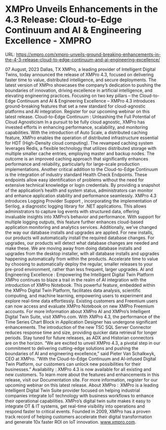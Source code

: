 # XMPro Unveils Enhancements in the 4.3 Release: Cloud-to-Edge Continuum and AI & Engineering Excellence - XMPRO

URL: https://xmpro.com/xmpro-unveils-ground-breaking-enhancements-in-the-4-3-release-cloud-to-edge-continuum-and-ai-engineering-excellence/

07 August, 2023 Dallas, TX
XMPro, a leading provider of Intelligent Digital Twins, today announced the release of XMPro 4.3, focused on delivering faster time to value, distributed intelligence, and secure deployments. The latest version of XMPro showcases the company’s dedication to pushing the boundaries of innovation, driving excellence in artificial intelligence, and elevating engineering practices.
Focusing on two key pillars – the Cloud-to-Edge Continuum and AI & Engineering Excellence – XMPro 4.3 introduces ground-breaking features that set a new standard for cloud-agnostic platforms and AI integration.
Register for our upcoming webinar on this latest release.
Cloud-to-Edge Continuum : Unleashing the Full Potential of Cloud Agnosticism
In a pursuit to be fully cloud agnostic, XMPro has invested efforts in enhancing performance, scalability, and monitoring capabilities. With the introduction of Auto Scale, a distributed caching feature, XMPro enables the operation of distributed infrastructure essential for HDT (High-Density cloud computing).
The revamped caching system leverages Redis, a flexible technology that utilizes distributed storage with multiple smaller cache entries, employing master and backup nodes. The outcome is an improved caching approach that significantly enhances performance and reliability, particularly for large-scale production implementations.
Another critical addition to the Cloud-to-Edge Continuum is the integration of industry standard Health Check Endpoints. These endpoints allow easy identification of problems without the need for extensive technical knowledge or login credentials. By providing a snapshot of the application’s health and system status, administrators can monitor and enhance application stability and performance seamlessly.
XMPro 4.3 introduces Logging Provider Support , incorporating the implementation of Serilog, a diagnostic logging library for .NET applications. This allows administrators to capture log events with structured data, offering invaluable insights into XMPro’s behavior and performance. With support for multiple logging outputs, this feature further enhances cloud-based application monitoring and analytics services.
Additionally, we’ve changed the way our database installs and upgrades are applied. For new installs, our products will automatically install the required database changes. For upgrades, our products will detect what database changes are needed and make these. We are moving away from doing database installs and upgrades from the desktop installer, with all database installs and upgrades happening automatically from within the products.
Accelerate time to value by choosing to automatically deploy the regular, smaller releases to your pre-prod environment, rather than less frequent, larger upgrades.
AI and Engineering Excellence : Empowering the Intelligent Digital Twin Platform
XMPro continues to blaze a trail in the realm of AI integration with the introduction of XMPro Notebook. This powerful feature, embedded within the XMPro Digital Twin Platform, facilitates data analysis, scientific computing, and machine learning, empowering users to experiment and explore real-time data effortlessly.
Existing customers and Freemium users can now access and evaluate XMPro Notebook on new XMPro Freemium accounts. For more information about XMPro AI and XMPro’s Intelligent Digital Twin Suite, visit XMPro.com.
With XMPro 4.3, the performance of the Time Series Chart Block in Application Designer has undergone significant enhancements. The introduction of the new TSC SQL Server Connector reduces response time and size, providing quicker data retrieval for longer periods. Stay tuned for future releases, as ADX and Historian connectors are on the horizon.
“We are excited to unveil XMPro 4.3, a pivotal step in our commitment to delivering cutting-edge solutions and pushing the boundaries of AI and engineering excellence,” said Pieter Van Schalkwyk, CEO at XMPro. “With the Cloud-to-Edge Continuum and AI-infused Digital Twin Platform, our customers can unlock new possibilities for their businesses.”
Availability : XMPro 4.3 is now available for all existing and new customers. To learn more about the features and enhancements in this release, visit our Documentation site.
For more information, register for our upcoming webinar on this latest release.
About XMPro :  XMPro is a leading Intelligent Digital Twin Suite provider focused on helping industrial companies integrate IoT technology with business workflows to enhance their operational capabilities. XMPro’s digital twin suite makes it easy to integrate OT & IT systems, get real-time visibility into operations and respond faster to critical events. Founded in 2009, XMPro has a proven track record of helping customers accelerate their digital transformation and generate 10x faster ROI on IoT innovation. www.xmpro.com.
